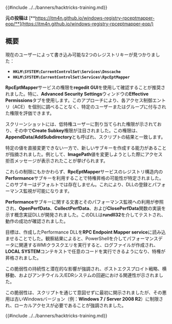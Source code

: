 {{#include ../../banners/hacktricks-training.md}}

**元の投稿は** [**https://itm4n.github.io/windows-registry-rpceptmapper-eop/**](https://itm4n.github.io/windows-registry-rpceptmapper-eop/)

## 概要

現在のユーザーによって書き込み可能な2つのレジストリキーが見つかりました：

- **`HKLM\SYSTEM\CurrentControlSet\Services\Dnscache`**
- **`HKLM\SYSTEM\CurrentControlSet\Services\RpcEptMapper`**

**RpcEptMapper**サービスの権限を**regedit GUI**を使用して確認することが推奨されました。特に、**Advanced Security Settings**ウィンドウの**Effective Permissions**タブを使用します。このアプローチにより、各アクセス制御エントリ（ACE）を個別に調べることなく、特定のユーザーまたはグループに付与された権限を評価できます。

スクリーンショットには、低特権ユーザーに割り当てられた権限が示されており、その中で**Create Subkey**権限が注目されました。この権限は、**AppendData/AddSubdirectory**とも呼ばれ、スクリプトの結果と一致します。

特定の値を直接変更できない一方で、新しいサブキーを作成する能力があることが指摘されました。例として、**ImagePath**値を変更しようとした際にアクセス拒否メッセージが表示されたことが挙げられます。

これらの制限にもかかわらず、**RpcEptMapper**サービスのレジストリ構造内の**Performance**サブキーを利用することで特権昇格の可能性が特定されました。このサブキーはデフォルトでは存在しません。これにより、DLLの登録とパフォーマンス監視が可能になります。

**Performance**サブキーに関する文書とそのパフォーマンス監視への利用が参照され、**OpenPerfData**、**CollectPerfData**、および**ClosePerfData**関数の実装を示す概念実証DLLが開発されました。このDLLは**rundll32**を介してテストされ、動作の成功が確認されました。

目標は、作成したPerformance DLLを**RPC Endpoint Mapper service**に読み込ませることでした。観察結果によると、PowerShellを介してパフォーマンスデータに関連するWMIクラスクエリを実行すると、ログファイルが作成され、**LOCAL SYSTEM**コンテキストで任意のコードを実行できるようになり、特権が昇格されました。

この脆弱性の持続性と潜在的な影響が強調され、ポストエクスプロイト戦略、横移動、およびアンチウイルス/EDRシステムの回避における関連性が示されました。

この脆弱性は、スクリプトを通じて意図せずに最初に開示されましたが、その悪用は古いWindowsバージョン（例：**Windows 7 / Server 2008 R2**）に制限され、ローカルアクセスが必要であることが強調されました。

{{#include ../../banners/hacktricks-training.md}}
